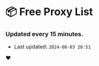 # :package: Free Proxy List
### Updated every 15 minutes.

- Last updated: `2024-08-03 20:51`

:heart:
